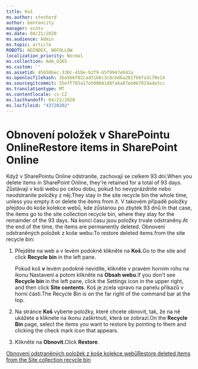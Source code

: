```yaml
---
title: Koš
ms.author: stevhord
author: bentoncity
manager: scotv
ms.date: 04/21/2020
ms.audience: Admin
ms.topic: article
ROBOTS: NOINDEX, NOFOLLOW
localization_priority: Normal
ms.collection: Adm_O365
ms.custom: ''
ms.assetid: 456586ec-330c-41be-b2f9-65f9947eb41a
ms.openlocfilehash: 3ba566f02cad31b6c3c8cb8ba281f66fa3c78e14
ms.sourcegitcommit: 55eff703a17e500681d8fa6a87eb067019ade3cc
ms.translationtype: MT
ms.contentlocale: cs-CZ
ms.lasthandoff: 04/22/2020
ms.locfileid: "43720202"
---
```

# <a name="restore-items-in-sharepoint-online"></a><span data-ttu-id="f1e38-102">Obnovení položek v SharePointu Online</span><span class="sxs-lookup"><span data-stu-id="f1e38-102">Restore items in SharePoint Online</span></span>

<span data-ttu-id="f1e38-103">Když v SharePointu Online odstraníte, zachovají se celkem 93 dní.</span><span class="sxs-lookup"><span data-stu-id="f1e38-103">When you delete items in SharePoint Online, they're retained for a total of 93 days.</span></span> <span data-ttu-id="f1e38-104">Zůstávají v koši webu po celou dobu, pokud ho nevyprázdníte nebo neodstraníte položky z něj.</span><span class="sxs-lookup"><span data-stu-id="f1e38-104">They stay in the site recycle bin the whole time, unless you empty it or delete the items from it.</span></span> <span data-ttu-id="f1e38-105">V takovém případě položky přejdou do koše kolekce webů, kde zůstanou po zbytek 93 dnů.</span><span class="sxs-lookup"><span data-stu-id="f1e38-105">In that case, the items go to the site collection recycle bin, where they stay for the remainder of the 93 days.</span></span> <span data-ttu-id="f1e38-106">Na konci času jsou položky trvale odstraněny.</span><span class="sxs-lookup"><span data-stu-id="f1e38-106">At the end of the time, the items are permanently deleted.</span></span> <span data-ttu-id="f1e38-107">Obnovení odstraněných položek z koše webu:</span><span class="sxs-lookup"><span data-stu-id="f1e38-107">To restore deleted items from the site recycle bin:</span></span>
  
1. <span data-ttu-id="f1e38-108">Přejděte na web a v levém podokně klikněte na **Koš.**</span><span class="sxs-lookup"><span data-stu-id="f1e38-108">Go to the site and click **Recycle bin** in the left pane.</span></span> 
    
    <span data-ttu-id="f1e38-109">Pokud koš **v** levém podokně nevidíte, klikněte v pravém horním rohu na ikonu Nastavení a potom klikněte na **Obsah webu**.</span><span class="sxs-lookup"><span data-stu-id="f1e38-109">If you don't see **Recycle bin** in the left pane, click the Settings icon in the upper right, and then click **Site contents**.</span></span> <span data-ttu-id="f1e38-110">Koš je zcela vpravo na panelu příkazů v horní části.</span><span class="sxs-lookup"><span data-stu-id="f1e38-110">The Recycle Bin is on the far right of the command bar at the top.</span></span>
    
2. <span data-ttu-id="f1e38-111">Na stránce **Koš** vyberte položky, které chcete obnovit, tak, že na ně ukážete a kliknete na ikonu zaškrtnutí, která se zobrazí.</span><span class="sxs-lookup"><span data-stu-id="f1e38-111">On the **Recycle Bin** page, select the items you want to restore by pointing to them and clicking the check mark icon that appears.</span></span> 
    
3. <span data-ttu-id="f1e38-112">Klikněte na **Obnovit**.</span><span class="sxs-lookup"><span data-stu-id="f1e38-112">Click **Restore**.</span></span>
    
[<span data-ttu-id="f1e38-113">Obnovení odstraněných položek z koše kolekce webů</span><span class="sxs-lookup"><span data-stu-id="f1e38-113">Restore deleted items from the Site collection recycle bin</span></span>](https://go.microsoft.com/fwlink/?linkid=866439)
  

